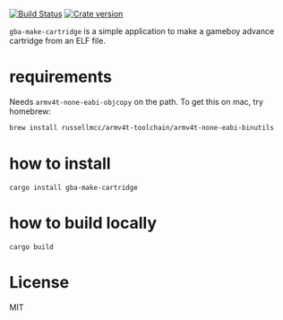 [![Build Status](https://travis-ci.org/russellmcc/gba-make-cartridge.svg?branch=master)](https://travis-ci.org/russellmcc/gba-make-cartridge) [![Crate version](https://img.shields.io/crates/v/gba-make-cartridge.svg)](https://crates.io/crates/gba-make-cartridge)

`gba-make-cartridge` is a simple application to make a gameboy advance cartridge from an ELF file.

# requirements

Needs `armv4t-none-eabi-objcopy` on the path.  To get this on mac, try homebrew:


```sh
brew install russellmcc/armv4t-toolchain/armv4t-none-eabi-binutils
```

# how to install

```
cargo install gba-make-cartridge
```

# how to build locally

```
cargo build
```

# License

MIT
